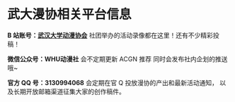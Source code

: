 # 武大漫协相关平台信息

**B 站账号：[武汉大学动漫协会](https://space.bilibili.com/20942465)**
社团举办的活动录像都在这里！还有不少精彩投稿！

**微信公众号：WHU动漫社**
会不定期更新 ACGN 推荐
同时会发布社内企划的推送哦~

**官方 QQ 号：3130994068**
会定期在官 Q 投放漫协的产出和最新活动通知，
以及长期开放邮箱渠道征集大家的创作稿件。
